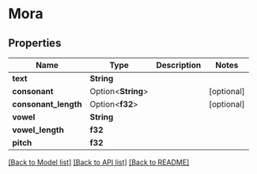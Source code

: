 # Mora

## Properties

| Name                 | Type               | Description | Notes      |
| -------------------- | ------------------ | ----------- | ---------- |
| **text**             | **String**         |             |            |
| **consonant**        | Option<**String**> |             | [optional] |
| **consonant_length** | Option<**f32**>    |             | [optional] |
| **vowel**            | **String**         |             |            |
| **vowel_length**     | **f32**            |             |            |
| **pitch**            | **f32**            |             |            |

[[Back to Model list]](../README.md#documentation-for-models)
[[Back to API list]](../README.md#documentation-for-api-endpoints)
[[Back to README]](../README.md)
